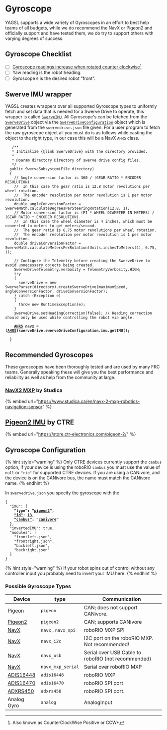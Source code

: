 # Gyroscope

YAGSL supports a wide variety of Gyroscopes in an effort to best help teams of all budgets, while we do recommend the NavX or Pigeon2 and officially support and have tested them, we do try to support others with varying degrees of success.&#x20;

## Gyroscope Checklist

* [ ] [Gyroscope readings increase when rotated counter clockwise](#user-content-fn-1)[^1].
* [ ] Yaw reading is the robot heading.
* [ ] Gyroscope `0` is the desired robot "front".

## Swerve IMU wrapper

YAGSL creates wrappers over all supported Gyroscope types to uniformly fetch and set data that is needed for a Swerve Drive to operate, this wrapper is called [`SwerveIMU`](https://broncbotz3481.github.io/YAGSL/swervelib/imu/SwerveIMU.html). All Gyroscope's can be fetched from the [`SwerveDrive`](https://broncbotz3481.github.io/YAGSL/swervelib/SwerveDrive.html#swerveDriveConfiguration) object via the [`SwerveDriveConfiguration`](https://broncbotz3481.github.io/YAGSL/swervelib/parser/SwerveDriveConfiguration.html) object which is generated from the `swervedrive.json` file given. For a user program to fetch the raw gyroscope object all you must do is as follows while casting the object to the right type, in our case this will be a NavX `AHRS` class.

<pre class="language-java"><code class="lang-java">   /**
   * Initialize {@link SwerveDrive} with the directory provided.
   *
   * @param directory Directory of swerve drive config files.
   */
  public SwerveSubsystem(File directory)
  {
    // Angle conversion factor is 360 / (GEAR RATIO * ENCODER RESOLUTION)
    //  In this case the gear ratio is 12.8 motor revolutions per wheel rotation.
    //  The encoder resolution per motor revolution is 1 per motor revolution.
    double angleConversionFactor = SwerveMath.calculateDegreesPerSteeringRotation(12.8, 1);
    // Motor conversion factor is (PI * WHEEL DIAMETER IN METERS) / (GEAR RATIO * ENCODER RESOLUTION).
    //  In this case the wheel diameter is 4 inches, which must be converted to meters to get meters/second.
    //  The gear ratio is 6.75 motor revolutions per wheel rotation.
    //  The encoder resolution per motor revolution is 1 per motor revolution.
    double driveConversionFactor = SwerveMath.calculateMetersPerRotation(Units.inchesToMeters(4), 6.75, 1);

    // Configure the Telemetry before creating the SwerveDrive to avoid unnecessary objects being created.
    SwerveDriveTelemetry.verbosity = TelemetryVerbosity.HIGH;
    try
    {
      swerveDrive = new SwerveParser(directory).createSwerveDrive(maximumSpeed, angleConversionFactor, driveConversionFactor);
    } catch (Exception e)
    {
      throw new RuntimeException(e);
    }
    swerveDrive.setHeadingCorrection(false); // Heading correction should only be used while controlling the robot via angle.

<strong>    <a data-footnote-ref href="#user-content-fn-2">AHRS</a> navx = (<a data-footnote-ref href="#user-content-fn-3">AHRS</a>)swerveDrive.swerveDriveConfiguration.imu.getIMU();
</strong>
  }
</code></pre>

## Recommended Gyroscopes

These gyroscopes have been thoroughly tested and are used by many FRC teams. Generally speaking these will give you the best performance and reliability as well as help from the community at large.

### [NavX2 MXP](gyroscope/navx.md) by Studica

{% embed url="https://www.studica.ca/en/navx-2-mxp-robotics-navigation-sensor" %}

## [Pigeon2 IMU](gyroscope/pigeon-2.0.md) by CTRE

{% embed url="https://store.ctr-electronics.com/pigeon-2/" %}

## Gyroscope Configuration

{% hint style="warning" %}
Only CTRE devices currently support the `canbus` option, if your device is using the roboRIO `canbus` you must use the value of `null` or `"rio"` for supported CTRE devices. If you are using a CANivore, and the device is on the CANivore bus, the name must match the CANivore name.
{% endhint %}

In `swervedrive.json` you specify the gyroscope with the

<pre class="language-json"><code class="lang-json">{
  "imu": {
<strong>    "type": "<a data-footnote-ref href="#user-content-fn-4">pigeon2</a>",
</strong><strong>    <a data-footnote-ref href="#user-content-fn-5">"id"</a>: <a data-footnote-ref href="#user-content-fn-6">13</a>,
</strong><strong>    <a data-footnote-ref href="#user-content-fn-7">"canbus"</a>: "<a data-footnote-ref href="#user-content-fn-8">canivore</a>"
</strong>  },
  "invertedIMU": true,
  "modules": [
    "frontleft.json",
    "frontright.json",
    "backleft.json",
    "backright.json"
  ]
}
</code></pre>

{% hint style="warning" %}
If your robot spins out of control without any controller input you probably need to invert your IMU here.
{% endhint %}

### Possible Gyroscope Types

| Device                              | type                | Communication                                      |
| ----------------------------------- | ------------------- | -------------------------------------------------- |
| [Pigeon](gyroscope/pigeon.md)       | `pigeon`            | CAN; does not support CANivore.                    |
| [Pigeon2](gyroscope/pigeon-2.0.md)  | `pigeon2`           | CAN; supports CANivore                             |
| [NavX](gyroscope/navx.md)           | `navx` , `navx_spi` | roboRIO MXP SPI                                    |
| [NavX ](gyroscope/navx.md)          | `navx_i2c`          | I2C port on the roboRIO MXP. Not recommended!      |
| [NavX](gyroscope/navx.md)           | `navx_usb`          | Serial over USB Cable to roboRIO (not recommended) |
| [NavX](gyroscope/navx.md)           | `navx_mxp_serial`   | Serial over roboRIO MXP                            |
| [ADIS16448](gyroscope/adis16448.md) | `adis16448`         | roboRIO MXP                                        |
| [ADIS16470](gyroscope/adis16470.md) | `adis16470`         | roboRIO SPI port                                   |
| [ADXRS450](gyroscope/adxrs450.md)   | `adxrs450`          | roboRIO SPI port.                                  |
| Analog Gyro                         | `analog`            | AnalogInput                                        |

[^1]: Also known as CounterClockWise Positive or CCW+

[^2]: NavX `AHRS` class which is used to represent and communicate with the NavX in Java.

[^3]: Casts java `Object` to `AHRS` class this should be changed to whatever the native class is for your Gyroscope.

[^4]: Selects the `pigeon2` IMU device to instantiate and use.

[^5]: This refers to the CAN ID in this case however it could refer to the AnalogInput of the roboRIO depending on the selected type.

[^6]: CAN ID of the Pigeon 2 is 13

[^7]: The CAN bus is not always used and can be `null` or `""` to select the default (roboRIO) CAN bus which is normally `"rio"`

[^8]: name should match the canivore name if the device is on that CAN bus, else it should be `"rio"` or `null` or `""` to indicate the roboRIO CAN bus.
